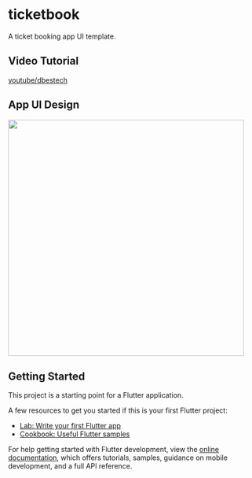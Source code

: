 # ticketbook

A ticket booking app UI template.

## Video Tutorial

[youtube/dbestech](https://www.youtube.com/watch?v=71AsYo2q_0Y&t=20692s)

## App UI Design

<div>
<img src="https://github.com/nga1hte/Flutter-UI-Samples/blob/master/ticketbook/ui_preview.png" width="480" height="480"/>
</div>  

## Getting Started

This project is a starting point for a Flutter application.

A few resources to get you started if this is your first Flutter project:

- [Lab: Write your first Flutter app](https://docs.flutter.dev/get-started/codelab)
- [Cookbook: Useful Flutter samples](https://docs.flutter.dev/cookbook)

For help getting started with Flutter development, view the
[online documentation](https://docs.flutter.dev/), which offers tutorials,
samples, guidance on mobile development, and a full API reference.
